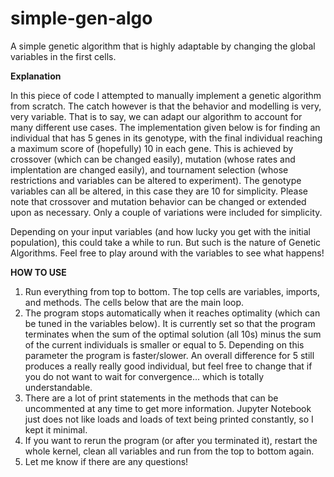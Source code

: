 # simple-gen-algo

A simple genetic algorithm that is highly adaptable by changing the global variables in the first cells.

**Explanation**

In this piece of code I attempted to manually implement a genetic algorithm from scratch. The catch however is that the behavior and modelling is very, very variable. That is to say, we can adapt our algorithm to account for many different use cases. The implementation given below is for finding an individual that has 5 genes in its genotype, with the final individual reaching a maximum score of (hopefully) 10 in each gene. This is achieved by crossover (which can be changed easily), mutation (whose rates and implentation are changed easily), and tournament selection (whose restrictions and variables can be altered to experiment). The genotype variables can all be altered, in this case they are 10 for simplicity. 
Please note that crossover and mutation behavior can be changed or extended upon as necessary. Only a couple of variations were included for simplicity.

Depending on your input variables (and how lucky you get with the initial population), this could take a while to run. But such is the nature of Genetic Algorithms. Feel free to play around with the variables to see what happens!

**HOW TO USE**

1. Run everything from top to bottom. The top cells are variables, imports, and methods. The cells below that are the main loop.
2. The program stops automatically when it reaches optimality (which can be tuned in the variables below). It is currently set so that the program terminates when the sum of the optimal solution (all 10s) minus the sum of the current individuals is smaller or equal to 5. Depending on this parameter the program is faster/slower. An overall difference for 5 still produces a really really good individual, but feel free to change that if you do not want to wait for convergence... which is totally understandable. 
3. There are a lot of print statements in the methods that can be uncommented at any time to get more information. Jupyter Notebook just does not like loads and loads of text being printed constantly, so I kept it minimal. 
4. If you want to rerun the program (or after you terminated it), restart the whole kernel, clean all variables and run from the top to bottom again.
5. Let me know if there are any questions!

